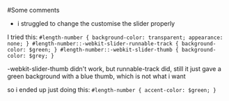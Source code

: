 #Some comments
- i struggled to change the customise the slider properly

I tried this: 
`#length-number {
  background-color: transparent;
  appearance: none;
}
#length-number::-webkit-slider-runnable-track {
  background-color: $green;
}
#length-number::-webkit-slider-thumb {
  background-color: $grey;
}
`

-webkit-slider-thumb didn't work, but runnable-track did, still it just gave a green background with a blue thumb, which is not what i want 

so i ended up just doing this: 
`#length-number {
  accent-color: $green;
}
`